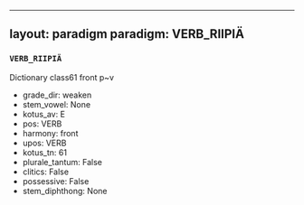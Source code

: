 
---
layout: paradigm
paradigm: VERB_RIIPIÄ
---
### ` VERB_RIIPIÄ `

Dictionary class61 front p~v
* grade_dir: weaken
* stem_vowel: None
* kotus_av: E
* pos: VERB
* harmony: front
* upos: VERB
* kotus_tn: 61
* plurale_tantum: False
* clitics: False
* possessive: False
* stem_diphthong: None
